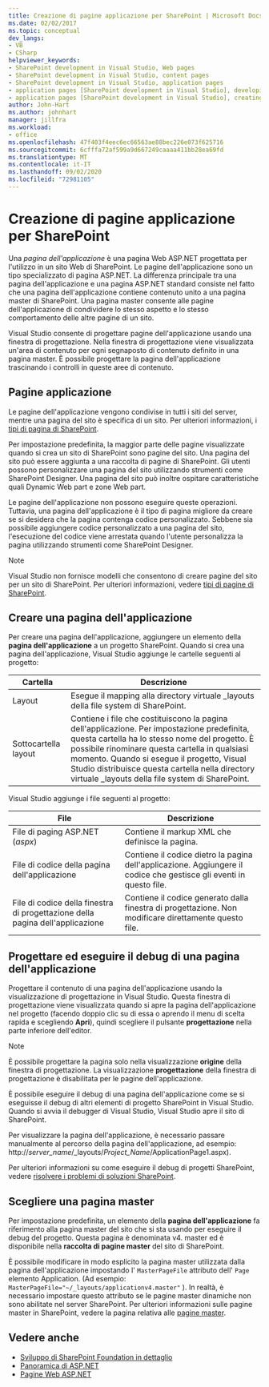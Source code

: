 ```yaml
---
title: Creazione di pagine applicazione per SharePoint | Microsoft Docs
ms.date: 02/02/2017
ms.topic: conceptual
dev_langs:
- VB
- CSharp
helpviewer_keywords:
- SharePoint development in Visual Studio, Web pages
- SharePoint development in Visual Studio, content pages
- SharePoint development in Visual Studio, application pages
- application pages [SharePoint development in Visual Studio], developing
- application pages [SharePoint development in Visual Studio], creating
author: John-Hart
ms.author: johnhart
manager: jillfra
ms.workload:
- office
ms.openlocfilehash: 47f403f4eec6ec66563ae88bec226e073f625716
ms.sourcegitcommit: 6cfffa72af599a9d667249caaaa411bb28ea69fd
ms.translationtype: MT
ms.contentlocale: it-IT
ms.lasthandoff: 09/02/2020
ms.locfileid: "72981105"
---
```

# <a name="create-application-pages-for-sharepoint"></a>Creazione di pagine applicazione per SharePoint
  Una *pagina dell'applicazione* è una pagina Web ASP.NET progettata per l'utilizzo in un sito Web di SharePoint. Le pagine dell'applicazione sono un tipo specializzato di pagina ASP.NET. La differenza principale tra una pagina dell'applicazione e una pagina ASP.NET standard consiste nel fatto che una pagina dell'applicazione contiene contenuto unito a una pagina master di SharePoint. Una pagina master consente alle pagine dell'applicazione di condividere lo stesso aspetto e lo stesso comportamento delle altre pagine di un sito.

 Visual Studio consente di progettare pagine dell'applicazione usando una finestra di progettazione. Nella finestra di progettazione viene visualizzata un'area di contenuto per ogni segnaposto di contenuto definito in una pagina master. È possibile progettare la pagina dell'applicazione trascinando i controlli in queste aree di contenuto.

## <a name="application-pages"></a>Pagine applicazione
 Le pagine dell'applicazione vengono condivise in tutti i siti del server, mentre una pagina del sito è specifica di un sito. Per ulteriori informazioni, i [tipi di pagina di SharePoint](/previous-versions/office/developer/sharepoint-2010/aa979592(v=office.14)).

 Per impostazione predefinita, la maggior parte delle pagine visualizzate quando si crea un sito di SharePoint sono pagine del sito. Una pagina del sito può essere aggiunta a una raccolta di pagine di SharePoint. Gli utenti possono personalizzare una pagina del sito utilizzando strumenti come SharePoint Designer. Una pagina del sito può inoltre ospitare caratteristiche quali Dynamic Web part e zone Web part.

 Le pagine dell'applicazione non possono eseguire queste operazioni. Tuttavia, una pagina dell'applicazione è il tipo di pagina migliore da creare se si desidera che la pagina contenga codice personalizzato. Sebbene sia possibile aggiungere codice personalizzato a una pagina del sito, l'esecuzione del codice viene arrestata quando l'utente personalizza la pagina utilizzando strumenti come SharePoint Designer.

> [!NOTE]
> Visual Studio non fornisce modelli che consentono di creare pagine del sito per un sito di SharePoint. Per ulteriori informazioni, vedere [tipi di pagine di SharePoint](/previous-versions/office/developer/sharepoint-2010/aa979592(v=office.14)).

## <a name="create-an-application-page"></a>Creare una pagina dell'applicazione
 Per creare una pagina dell'applicazione, aggiungere un elemento della **pagina dell'applicazione** a un progetto SharePoint. Quando si crea una pagina dell'applicazione, Visual Studio aggiunge le cartelle seguenti al progetto:

|Cartella|Descrizione|
|------------|-----------------|
|Layout|Esegue il mapping alla directory virtuale _layouts della file system di SharePoint.|
|Sottocartella layout|Contiene i file che costituiscono la pagina dell'applicazione. Per impostazione predefinita, questa cartella ha lo stesso nome del progetto. È possibile rinominare questa cartella in qualsiasi momento. Quando si esegue il progetto, Visual Studio distribuisce questa cartella nella directory virtuale _layouts della file system di SharePoint.|

 Visual Studio aggiunge i file seguenti al progetto:

|File|Descrizione|
|----------|-----------------|
|File di paging ASP.NET (*aspx*)|Contiene il markup XML che definisce la pagina.|
|File di codice della pagina dell'applicazione|Contiene il codice dietro la pagina dell'applicazione. Aggiungere il codice che gestisce gli eventi in questo file.|
|File di codice della finestra di progettazione della pagina dell'applicazione|Contiene il codice generato dalla finestra di progettazione. Non modificare direttamente questo file.|

## <a name="design-and-debug-an-application-page"></a>Progettare ed eseguire il debug di una pagina dell'applicazione
 Progettare il contenuto di una pagina dell'applicazione usando la visualizzazione di progettazione in Visual Studio. Questa finestra di progettazione viene visualizzata quando si apre la pagina dell'applicazione nel progetto (facendo doppio clic su di essa o aprendo il menu di scelta rapida e scegliendo **Apri**), quindi scegliere il pulsante **progettazione** nella parte inferiore dell'editor.

> [!NOTE]
> È possibile progettare la pagina solo nella visualizzazione **origine** della finestra di progettazione. La visualizzazione **progettazione** della finestra di progettazione è disabilitata per le pagine dell'applicazione.

 È possibile eseguire il debug di una pagina dell'applicazione come se si eseguisse il debug di altri elementi di progetto SharePoint in Visual Studio. Quando si avvia il debugger di Visual Studio, Visual Studio apre il sito di SharePoint.

 Per visualizzare la pagina dell'applicazione, è necessario passare manualmente al percorso della pagina dell'applicazione, ad esempio: http://<em>server_name</em>/_layouts/*Project_Name*/ApplicationPage1.aspx).

 Per ulteriori informazioni su come eseguire il debug di progetti SharePoint, vedere [risolvere i problemi di soluzioni SharePoint](../sharepoint/troubleshooting-sharepoint-solutions.md).

## <a name="choose-a-master-page"></a>Scegliere una pagina master
 Per impostazione predefinita, un elemento della **pagina dell'applicazione** fa riferimento alla pagina master del sito che si sta usando per eseguire il debug del progetto. Questa pagina è denominata v4. master ed è disponibile nella **raccolta di pagine master** del sito di SharePoint.

 È possibile modificare in modo esplicito la pagina master utilizzata dalla pagina dell'applicazione impostando l' `MasterPageFile` attributo dell' `Page` elemento Application. (Ad esempio: `MasterPageFile="~/_layouts/applicationv4.master"` ). In realtà, è necessario impostare questo attributo se le pagine master dinamiche non sono abilitate nel server SharePoint. Per ulteriori informazioni sulle pagine master in SharePoint, vedere la pagina relativa alle [pagine master](/previous-versions/office/developer/sharepoint-2010/ms443795(v=office.14)).

## <a name="see-also"></a>Vedere anche
- [Sviluppo di SharePoint Foundation in dettaglio](/previous-versions/office/developer/sharepoint-2010/ee539092(v=office.14))
- [Panoramica di ASP.NET](/aspnet/overview)
- [Pagine Web ASP.NET](/aspnet/web-pages/index)

